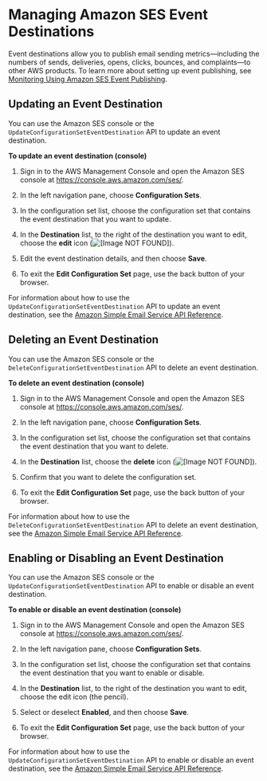 # Managing Amazon SES Event Destinations<a name="event-publishing-managing-event-destinations"></a>

Event destinations allow you to publish email sending metrics—including the numbers of sends, deliveries, opens, clicks, bounces, and complaints—to other AWS products\. To learn more about setting up event publishing, see [Monitoring Using Amazon SES Event Publishing](monitor-using-event-publishing.md)\. 

## Updating an Event Destination<a name="event-publishing-managing-event-destinations-updating"></a>

You can use the Amazon SES console or the `UpdateConfigurationSetEventDestination` API to update an event destination\. 

**To update an event destination \(console\)**

1. Sign in to the AWS Management Console and open the Amazon SES console at [https://console\.aws\.amazon\.com/ses/](https://console.aws.amazon.com/ses/)\.

1. In the left navigation pane, choose **Configuration Sets**\.

1. In the configuration set list, choose the configuration set that contains the event destination that you want to update\.

1. In the **Destination** list, to the right of the destination you want to edit, choose the **edit** icon \(![\[Image NOT FOUND\]](http://docs.aws.amazon.com/ses/latest/DeveloperGuide/images/edit_icon.png)\)\.

1. Edit the event destination details, and then choose **Save**\.

1. To exit the **Edit Configuration Set** page, use the back button of your browser\.

For information about how to use the `UpdateConfigurationSetEventDestination` API to update an event destination, see the [Amazon Simple Email Service API Reference](http://docs.aws.amazon.com/ses/latest/APIReference/API_UpdateConfigurationSetEventDestination.html)\.

## Deleting an Event Destination<a name="event-publishing-managing-event-destinations-deleting"></a>

You can use the Amazon SES console or the `DeleteConfigurationSetEventDestination` API to delete an event destination\. 

**To delete an event destination \(console\)**

1. Sign in to the AWS Management Console and open the Amazon SES console at [https://console\.aws\.amazon\.com/ses/](https://console.aws.amazon.com/ses/)\.

1. In the left navigation pane, choose **Configuration Sets**\.

1. In the configuration set list, choose the configuration set that contains the event destination that you want to delete\.

1. In the **Destination** list, choose the **delete** icon \(![\[Image NOT FOUND\]](http://docs.aws.amazon.com/ses/latest/DeveloperGuide/images/delete_icon.png)\)\. 

1. Confirm that you want to delete the configuration set\.

1. To exit the **Edit Configuration Set** page, use the back button of your browser\.

For information about how to use the `DeleteConfigurationSetEventDestination` API to delete an event destination, see the [Amazon Simple Email Service API Reference](http://docs.aws.amazon.com/ses/latest/APIReference/API_DeleteConfigurationSetEventDestination.html)\.

## Enabling or Disabling an Event Destination<a name="event-publishing-managing-event-destinations-enabling-disabling"></a>

You can use the Amazon SES console or the `UpdateConfigurationSetEventDestination` API to enable or disable an event destination\. 

**To enable or disable an event destination \(console\)**

1. Sign in to the AWS Management Console and open the Amazon SES console at [https://console\.aws\.amazon\.com/ses/](https://console.aws.amazon.com/ses/)\.

1. In the left navigation pane, choose **Configuration Sets**\.

1. In the configuration set list, choose the configuration set that contains the event destination that you want to enable or disable\.

1. In the **Destination** list, to the right of the destination you want to edit, choose the edit icon \(the pencil\)\.

1. Select or deselect **Enabled**, and then choose **Save**\.

1. To exit the **Edit Configuration Set** page, use the back button of your browser\.

For information about how to use the `UpdateConfigurationSetEventDestination` API to enable or disable an event destination, see the [Amazon Simple Email Service API Reference](http://docs.aws.amazon.com/ses/latest/APIReference/API_UpdateConfigurationSetEventDestination.html)\.